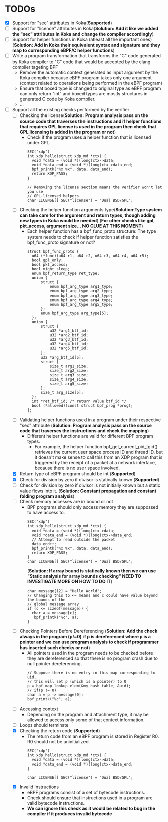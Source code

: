 # TODOs

- [x] Support for "sec" attributes in Koka(**Supported**)
- [ ] Support for "licence" attributes in Koka(**Solution: Add it like we added the "sec" attributes in Koka and change the compiler accordingly**)
- [ ] Support for helper functions in Koka (atleast all the important ones)(**Solution: Add in Koka their equivalent syntax and signature and they map to corresponding eBPF/C helper functions**)
- [ ] Write a program transformation that transforms the "C" code generated by Koka compiler to "C" code that would be accepted by the clang compiler tageting BPF
  - Remove the automatic context generated as input argument by the Koka compiler because eBPF program takes only one argument (context related to operations being performed in the eBPF program)
  - Ensure that boxed type is changed to original type as eBPF program can only return "int" and boxed types are mostly structures in generated C code by Koka compiler.
  - ...
- [ ] Support all the existing checks performed by the verifier
  - [ ] Checking the license(**Solution: Program analysis pass on the source code that traverses the instructions and if helper functions that requires GPL license is used in the program then 
       check that GPL licensing is added in the program or not**)
    - Check if the program uses a helper function that is licensed under GPL.
      ```
      SEC("xdp")
      int xdp_hello(struct xdp_md *ctx) {
        void *data = (void *)(long)ctx->data;
        void *data_end = (void *)(long)ctx->data_end;
        bpf_printk("%x %x", data, data_end);
        return XDP_PASS;
      }

      // Removing the license section means the verifier won't let you use
      // GPL-licensed helpers
      char LICENSE[] SEC("license") = "Dual BSD/GPL";
      ```
  - [ ] Checking the helper function arguments type(**Solution:Type system can take care for the argument and return types, though adding new types in Koka would be needed**)
    (**For other checks like gpl, pkt_access, argument size... NO CLUE AT THIS MOMENT**)
    - Each helper function has a bpf_func_proto structure: The type system needs to check if helper function satisfies the bpf_func_proto signature or not?
      ```
      struct bpf_func_proto {
      	u64 (*func)(u64 r1, u64 r2, u64 r3, u64 r4, u64 r5);
      	bool gpl_only;
      	bool pkt_access;
      	bool might_sleep;
      	enum bpf_return_type ret_type;
      	union {
      		struct {
      			enum bpf_arg_type arg1_type;
      			enum bpf_arg_type arg2_type;
      			enum bpf_arg_type arg3_type;
      			enum bpf_arg_type arg4_type;
      			enum bpf_arg_type arg5_type;
      		};
      		enum bpf_arg_type arg_type[5];
      	};
      	union {
      		struct {
      			u32 *arg1_btf_id;
      			u32 *arg2_btf_id;
      			u32 *arg3_btf_id;
      			u32 *arg4_btf_id;
      			u32 *arg5_btf_id;
      		};
      		u32 *arg_btf_id[5];
      		struct {
      			size_t arg1_size;
      			size_t arg2_size;
      			size_t arg3_size;
      			size_t arg4_size;
      			size_t arg5_size;
      		};
      		size_t arg_size[5];
      	};
      	int *ret_btf_id; /* return value btf_id */
      	bool (*allowed)(const struct bpf_prog *prog);
      };
      ```
  - [ ] Validating helper functions used in a program under their respective "sec" attribute (**Solution: Program analysis pass on the source code that traverses the instructions and check the mapping**)
    - Different helper functions are valid for different BPF program types.
        - For example, the helper function bpf_get_current_pid_tgid() retrieves the current user space process ID and thread ID, but it doesn't make sense to call this from an XDP program
          that is triggered by the receipt of a packet at a network interface, because there is no user space involved.
  - [x] Return type of eBPF program should be int (**Supported**)
  - [x] Check for division by zero if divisor is statically known (**Supported**)
  - [ ] Check for division by zero if divisor is not initially known but a static value flows into it. (**Solution: Constant propagation and constant folding program analysis**) 
  - [ ] Check memory accesses are in bound or not
      - BPF programs should only access memory they are suppossed to have access to.
        ```
        SEC("xdp")
        int xdp_hello(struct xdp_md *ctx) {
          void *data = (void *)(long)ctx->data;
          void *data_end = (void *)(long)ctx->data_end;
          // Attempt to read outside the packet
          data_end++;
          bpf_printk("%x %x", data, data_end);
          return XDP_PASS;
        }
        char LICENSE[] SEC("license") = "Dual BSD/GPL";
        ```
        (**Solution: If array bound is statically known then we can use "Static analysis for array bounds checking" NEED TO INVESTIGATE MORE ON HOW TO DO IT**)
        ```
        char message[12] = "Hello World";
        // Changing this to <= means and c could have value beyond the bounds of the
        // global message array
        if (c <= sizeof(message)) {
          char a = message[c];
           bpf_printk("%c", a);
        }
        ```
  - [ ] Checking Pointers Before Dereferencing
        (**Solution: Add the check always in the program (p!=0) if p is dereferenced where p is a pointer and we can use program analysis to check if programmer has inserted such checks or not**)
      - All pointers used in the program needs to be checked before they are dereferenced so that there is no program crash due to null pointer dereferencing.
        ```
        // Suppose there is no entry in this map corresponding to uid,
        // this will set p (which is a pointer) to 0
        p = bpf_map_lookup_elem(&my_hash_table, &uid);
        // if(p != 0)
        char a = p -> message[0];
        bpf_printk("%c", a);
        ```
  - [ ] Accessing context
      - Depending on the program and attachment type, it may be allowed to access only some of that context information.
  - [ ] Loops should terminate
  - [x] Checking the return code (**Supported**)
      - The return code from an eBPF program is stored in Register R0. R0 should not be uninitialized.
        ```
        SEC("xdp")
        int xdp_hello(struct xdp_md *ctx) {
          void *data = (void *)(long)ctx->data;
          void *data_end = (void *)(long)ctx->data_end;
        }

        char LICENSE[] SEC("license") = "Dual BSD/GPL";
        ```
  - [x] Invalid Instructions
    - eBPF programs consist of a set of bytecode instructions.
    - Check should ensure that instructions used in a program are valid bytecode instructions.
    - **We can ignore this check as it would be related to bug in the compiler if it produces invalid bytecode**
          
